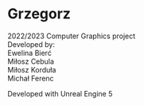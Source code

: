 # Grzegorz

2022/2023 Computer Graphics project<br>
Developed by:<br>
Ewelina Bierć<br>
Miłosz Cebula<br>
Miłosz Korduła<br>
Michał Ferenc<br>


Developed with Unreal Engine 5
